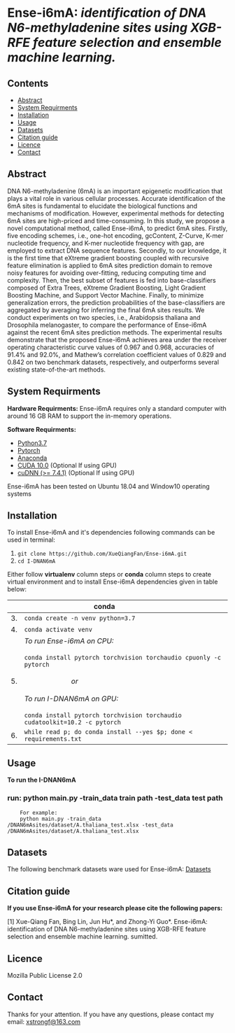 Ense-i6mA: *identification of DNA N6-methyladenine sites using XGB-RFE feature selection and ensemble machine learning.*
====

Contents
----
  * [Abstract](#abstract)
  * [System Requirments](#system-requirments)
  * [Installation](#installation)
  * [Usage](#usage)
  * [Datasets](#datasets)
  * [Citation guide](#citation-guide)
  * [Licence](#licence)
  * [Contact](#contact)


Abstract
----
DNA N6-methyladenine (6mA) is an important epigenetic modification that plays a vital role in various cellular processes. Accurate identification of the 6mA sites is fundamental to elucidate the biological functions and mechanisms of modification. However, experimental methods for detecting 6mA sites are high-priced and time-consuming. In this study, we propose a novel computational method, called Ense-i6mA, to predict 6mA sites. Firstly, five encoding schemes, i.e., one-hot encoding, gcContent, Z-Curve, K-mer nucleotide frequency, and K-mer nucleotide frequency with gap, are employed to extract DNA sequence features. Secondly, to our knowledge, it is the first time that eXtreme gradient boosting coupled with recursive feature elimination is applied to 6mA sites prediction domain to remove noisy features for avoiding over-fitting, reducing computing time and complexity. Then, the best subset of features is fed into base-classifiers composed of Extra Trees, eXtreme Gradient Boosting, Light Gradient Boosting Machine, and Support Vector Machine. Finally, to minimize generalization errors, the prediction probabilities of the base-classifiers are aggregated by averaging for inferring the final 6mA sites results. We conduct experiments on two species, i.e., Arabidopsis thaliana and Drosophila melanogaster, to compare the performance of Ense-i6mA against the recent 6mA sites prediction methods. The experimental results demonstrate that the proposed Ense-i6mA achieves area under the receiver operating characteristic curve values of 0.967 and 0.968, accuracies of 91.4% and 92.0%, and Mathew’s correlation coefficient values of 0.829 and 0.842 on two benchmark datasets, respectively, and outperforms several existing state-of-the-art methods. 

System Requirments
----

**Hardware Requirments:**
Ense-i6mA requires only a standard computer with around 16 GB RAM to support the in-memory operations.

**Software Requirments:**
* [Python3.7](https://docs.python-guide.org/starting/install3/linux/)
* [Pytorch](https://pytorch.org/)
* [Anaconda](https://anaconda.org/anaconda/virtualenv)
* [CUDA 10.0](https://developer.nvidia.com/cuda-10.0-download-archive) (Optional If using GPU)
* [cuDNN (>= 7.4.1)](https://developer.nvidia.com/cudnn) (Optional If using GPU)

Ense-i6mA has been tested on Ubuntu 18.04 and Window10 operating systems

Installation
----

To install Ense-i6mA and it's dependencies following commands can be used in terminal:

1. `git clone https://github.com/XueQiangFan/Ense-i6mA.git`
2. `cd I-DNAN6mA`

Either follow **virtualenv** column steps or **conda** column steps to create virtual environment and to install Ense-i6mA dependencies given in table below:<br />

|  | &nbsp;&nbsp;&nbsp;&nbsp;&nbsp;&nbsp;&nbsp;&nbsp;&nbsp;&nbsp;&nbsp;&nbsp;&nbsp;&nbsp;&nbsp;&nbsp;&nbsp;&nbsp;&nbsp;&nbsp;&nbsp;&nbsp;&nbsp;&nbsp;&nbsp;&nbsp;&nbsp;&nbsp;&nbsp;&nbsp;&nbsp;&nbsp;&nbsp;&nbsp;&nbsp;&nbsp; conda |
| :- | :--- |
| 3. |  `conda create -n venv python=3.7` |
| 4. |  `conda activate venv` | 
| 5. |  *To run Ense-i6mA on CPU:*<br /> <br /> `conda install pytorch torchvision torchaudio cpuonly -c pytorch` <br /> <br /> &nbsp;&nbsp;&nbsp;&nbsp;&nbsp;&nbsp;&nbsp;&nbsp;&nbsp;&nbsp;&nbsp;&nbsp;&nbsp;&nbsp;&nbsp;&nbsp;&nbsp;&nbsp;&nbsp;&nbsp;&nbsp;&nbsp;&nbsp;&nbsp; *or* <br /> <br />*To run I-DNAN6mA on GPU:*<br /> <br /> `conda install pytorch torchvision torchaudio cudatoolkit=10.2 -c pytorch` |
| 6. | `while read p; do conda install --yes $p; done < requirements.txt` | 

Usage
----

**To run the I-DNAN6mA**
### run: python main.py -train_data train path -test_data test path
~~~
    For example:
    python main.py -train_data /DNAN6mAsites/dataset/A.thaliana_test.xlsx -test_data /DNAN6mAsites/dataset/A.thaliana_test.xlsx
~~~

Datasets
----

The following benchmark datasets ware used for Ense-i6mA:
[Datasets](https://github.com/XueQiangFan/Ense-i6mA/tree/main/Dataset)

Citation guide
----

**If you use Ense-i6mA for your research please cite the following papers:**

[1] Xue-Qiang Fan, Bing Lin, Jun Hu*, and Zhong-Yi Guo*. Ense-i6mA: identification of DNA N6-methyladenine sites using XGB-RFE feature selection and ensemble machine learning. sumitted.

Licence
----
Mozilla Public License 2.0

Contact
----
Thanks for your attention. If you have any questions, please contact my email: xstrongf@163.com
